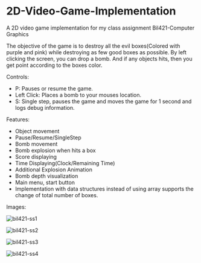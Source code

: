 # 2D-Video-Game-Implementation
A 2D video game implementation for my class assignment Bil421-Computer Graphics 

The objective of the game is to destroy all the evil boxes(Colored with purple and pink) while destroying as few good boxes as possible.
By left clicking the screen, you can drop a bomb. And if any objects hits, then you get point according to the boxes color.

Controls:
* P: Pauses or resume the game.
* Left Click: Places a bomb to your mouses location.
* S: Single step, pauses the game and moves the game for 1 second and logs debug information.

Features:
* Object movement
* Pause/Resume/SingleStep
* Bomb movement
* Bomb explosion when hits a box
* Score displaying
* Time Displaying(Clock/Remaining Time)
* Additional Explosion Animation
* Bomb depth visualization
* Main menu, start button
* Implementation with data structures instead of using array supports the change of total number of boxes.

Images:

![bil421-ss1](https://user-images.githubusercontent.com/15220477/53600799-8357c000-3bbb-11e9-922f-96fd649dcef6.png)

![bil421-ss2](https://user-images.githubusercontent.com/15220477/53600808-88b50a80-3bbb-11e9-9ee0-b959a7ceefd9.png)

![bil421-ss3](https://user-images.githubusercontent.com/15220477/53600810-8b176480-3bbb-11e9-9fee-e8085fc71f31.png)

![bil421-ss4](https://user-images.githubusercontent.com/15220477/53600814-8d79be80-3bbb-11e9-9718-7177958f282f.png)


